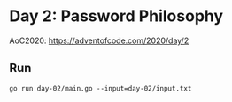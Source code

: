# Day 2: Password Philosophy

AoC2020: https://adventofcode.com/2020/day/2

## Run
```
go run day-02/main.go --input=day-02/input.txt
```

